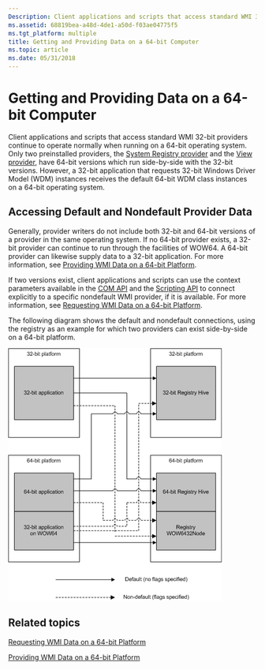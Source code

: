 ```yaml
---
Description: Client applications and scripts that access standard WMI 32-bit providers continue to operate normally when running on a 64-bit operating system.
ms.assetid: 68819bea-a48d-4de1-a50d-f03ae04775f5
ms.tgt_platform: multiple
title: Getting and Providing Data on a 64-bit Computer
ms.topic: article
ms.date: 05/31/2018
---
```


# Getting and Providing Data on a 64-bit Computer

Client applications and scripts that access standard WMI 32-bit providers continue to operate normally when running on a 64-bit operating system. Only two preinstalled providers, the [System Registry provider](https://docs.microsoft.com/previous-versions/windows/desktop/regprov/system-registry-provider) and the [View provider](view-provider.md), have 64-bit versions which run side-by-side with the 32-bit versions. However, a 32-bit application that requests 32-bit Windows Driver Model (WDM) instances receives the default 64-bit WDM class instances on a 64-bit operating system.

## Accessing Default and Nondefault Provider Data

Generally, provider writers do not include both 32-bit and 64-bit versions of a provider in the same operating system. If no 64-bit provider exists, a 32-bit provider can continue to run through the facilities of WOW64. A 64-bit provider can likewise supply data to a 32-bit application. For more information, see [Providing WMI Data on a 64-bit Platform](providing-wmi-data-on-a-64-bit-platform.md).

If two versions exist, client applications and scripts can use the context parameters available in the [COM API](com-api-for-wmi.md) and the [Scripting API](scripting-api-for-wmi.md) to connect explicitly to a specific nondefault WMI provider, if it is available. For more information, see [Requesting WMI Data on a 64-bit Platform](requesting-wmi-data-on-a-64-bit-platform.md).

The following diagram shows the default and nondefault connections, using the registry as an example for which two providers can exist side-by-side on a 64-bit platform.

![default and nondefault connections on a 64-bit platform](images/32-64bit-registry.png)

## Related topics

<dl> <dt>

[Requesting WMI Data on a 64-bit Platform](requesting-wmi-data-on-a-64-bit-platform.md)
</dt> <dt>

[Providing WMI Data on a 64-bit Platform](providing-wmi-data-on-a-64-bit-platform.md)
</dt> </dl>

 

 




